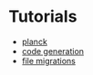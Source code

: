 # Tutorials

- [planck](./docker-build-from-phd.md)
- [code generation](code-generation.md)
- [file migrations](database-migrations-from-file.md)
